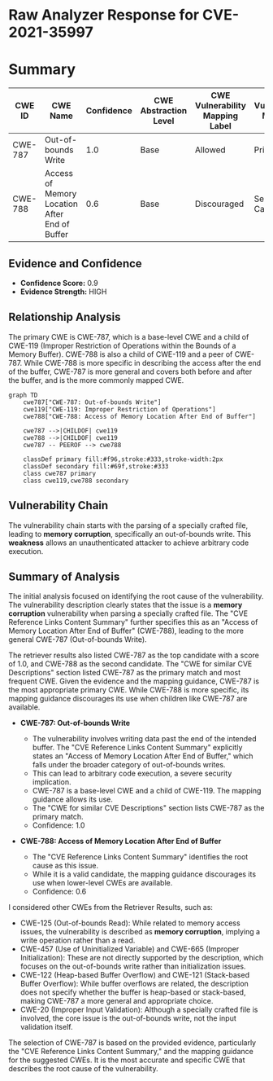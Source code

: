 # Raw Analyzer Response for CVE-2021-35997

# Summary
| CWE ID | CWE Name | Confidence | CWE Abstraction Level | CWE Vulnerability Mapping Label | CWE-Vulnerability Mapping Notes |
|---|---|---|---|---|---|
| CWE-787 | Out-of-bounds Write | 1.0 | Base | Allowed | Primary CWE |
| CWE-788 | Access of Memory Location After End of Buffer | 0.6 | Base | Discouraged | Secondary Candidate |

## Evidence and Confidence

*   **Confidence Score:** 0.9
*   **Evidence Strength:** HIGH

## Relationship Analysis
The primary CWE is CWE-787, which is a base-level CWE and a child of CWE-119 (Improper Restriction of Operations within the Bounds of a Memory Buffer). CWE-788 is also a child of CWE-119 and a peer of CWE-787. While CWE-788 is more specific in describing the access after the end of the buffer, CWE-787 is more general and covers both before and after the buffer, and is the more commonly mapped CWE.

```mermaid
graph TD
    cwe787["CWE-787: Out-of-bounds Write"]
    cwe119["CWE-119: Improper Restriction of Operations"]
    cwe788["CWE-788: Access of Memory Location After End of Buffer"]
    
    cwe787 -->|CHILDOF| cwe119
    cwe788 -->|CHILDOF| cwe119
    cwe787 -- PEEROF --> cwe788
    
    classDef primary fill:#f96,stroke:#333,stroke-width:2px
    classDef secondary fill:#69f,stroke:#333
    class cwe787 primary
    class cwe119,cwe788 secondary
```

## Vulnerability Chain
The vulnerability chain starts with the parsing of a specially crafted file, leading to **memory corruption**, specifically an out-of-bounds write. This **weakness** allows an unauthenticated attacker to achieve arbitrary code execution.

## Summary of Analysis
The initial analysis focused on identifying the root cause of the vulnerability. The vulnerability description clearly states that the issue is a **memory corruption** vulnerability when parsing a specially crafted file. The "CVE Reference Links Content Summary" further specifies this as an "Access of Memory Location After End of Buffer" (CWE-788), leading to the more general CWE-787 (Out-of-bounds Write).

The retriever results also listed CWE-787 as the top candidate with a score of 1.0, and CWE-788 as the second candidate. The "CWE for similar CVE Descriptions" section listed CWE-787 as the primary match and most frequent CWE. Given the evidence and the mapping guidance, CWE-787 is the most appropriate primary CWE. While CWE-788 is more specific, its mapping guidance discourages its use when children like CWE-787 are available.

*   **CWE-787: Out-of-bounds Write**
    *   The vulnerability involves writing data past the end of the intended buffer. The "CVE Reference Links Content Summary" explicitly states an "Access of Memory Location After End of Buffer," which falls under the broader category of out-of-bounds writes.
    *   This can lead to arbitrary code execution, a severe security implication.
    *   CWE-787 is a base-level CWE and a child of CWE-119. The mapping guidance allows its use.
    *   The "CWE for similar CVE Descriptions" section lists CWE-787 as the primary match.
    *   Confidence: 1.0

*   **CWE-788: Access of Memory Location After End of Buffer**
    *   The "CVE Reference Links Content Summary" identifies the root cause as this issue.
    *   While it is a valid candidate, the mapping guidance discourages its use when lower-level CWEs are available.
    *   Confidence: 0.6

I considered other CWEs from the Retriever Results, such as:
*   CWE-125 (Out-of-bounds Read): While related to memory access issues, the vulnerability is described as **memory corruption**, implying a write operation rather than a read.
*   CWE-457 (Use of Uninitialized Variable) and CWE-665 (Improper Initialization): These are not directly supported by the description, which focuses on the out-of-bounds write rather than initialization issues.
*   CWE-122 (Heap-based Buffer Overflow) and CWE-121 (Stack-based Buffer Overflow): While buffer overflows are related, the description does not specify whether the buffer is heap-based or stack-based, making CWE-787 a more general and appropriate choice.
*   CWE-20 (Improper Input Validation): Although a specially crafted file is involved, the core issue is the out-of-bounds write, not the input validation itself.

The selection of CWE-787 is based on the provided evidence, particularly the "CVE Reference Links Content Summary," and the mapping guidance for the suggested CWEs. It is the most accurate and specific CWE that describes the root cause of the vulnerability.
